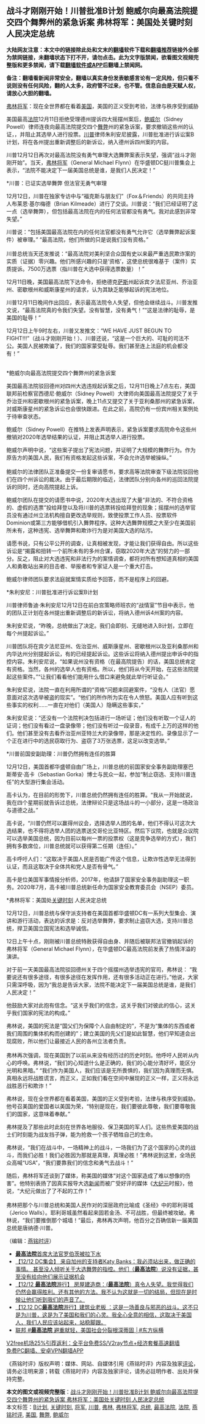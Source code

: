  <h2>战斗才刚刚开始！川普批准B计划 鲍威尔向最高法院提交四个舞弊州的紧急诉案 弗林将军：美国处关键时刻 人民决定总统</h2> <p class="notice"><b>大陆网友注意：本文中的链接除此处和文末的<a href="https://github.com/bannedbook/fanqiang" >翻墙</a>软件下载和<a href="https://github.com/killgcd/justmysocks/blob/master/README.md">翻墙推荐</a>链接外全部为禁网链接，未翻墙状态下打不开，请勿点击。此为文字版禁闻，欲看图文视频完整版和更多禁闻，请下载<a href="https://github.com/bannedbook/fanqiang">翻墙软件或APP</a>后翻墙上禁闻网。</p><p>备注：翻墙看新闻非常安全，翻墙以真实身份发表敏感言论有一定风险，但只看不说则没有任何风险，翻的人太多，政府管不过来，也不管。信息自由是天赋人权，请放心大胆的翻墙。</b></p>  <div class="entry">  <p></p> <p><a href="https://www.bannedbook.org/bnews/tag/%e5%bc%97%e6%9e%97/" class="st_tag internal_tag" rel="tag" title="标签 弗林 下的日志">弗林</a><a href="https://www.bannedbook.org/bnews/tag/%e5%b0%86%e5%86%9b/" class="st_tag internal_tag" rel="tag" title="标签 将军 下的日志">将军</a>&#65306;现在全世界都在看着<a href="https://www.bannedbook.org/bnews/tag/%e7%be%8e%e5%9b%bd/" class="st_tag internal_tag" rel="tag" title="标签 美国 下的日志">美国</a>&#65292;美国的正义受到考验&#65292;法律与秩序受到威胁</p> <p>美国最高<a href="https://www.bannedbook.org/bnews/tag/%e6%b3%95%e9%99%a2/" class="st_tag internal_tag" rel="tag" title="标签 法院 下的日志">法院</a>12月11日拒绝受理德州提诉四大摇摆州案后&#65292;<a href="https://www.bannedbook.org/bnews/tag/%e9%b2%8d%e5%a8%81%e5%b0%94/" class="st_tag internal_tag" rel="tag" title="标签 鲍威尔 下的日志">鲍威尔</a>&#65288;Sidney Powell&#65289;律师连夜向最高法院提交四个<a href="https://www.bannedbook.org/bnews/tag/%E8%88%9E%E5%BC%8A/" class="st_tag internal_tag" rel="tag" title="标签 舞弊 下的日志">舞弊</a>州的紧急诉案&#65292;要求撤销这些州的认证&#65292;&#65292;并阻止其选举人进行投票&#12290;<a href="https://www.bannedbook.org/bnews/tag/%e5%b7%9d%e6%99%ae/" class="st_tag internal_tag" rel="tag" title="标签 川普 下的日志">川普</a>律师朱利安尼披露&#65292;川普批准进行诉讼案B计划&#65292;将在各州提出重新调整后的新诉讼&#65292;纳入德州诉四州案的内容&#12290;</p> <p>川普12月12日再次对最高法院没有勇气审理大选舞弊案表示失望&#65292;强调&#8220;战斗才刚刚开始&#8221;&#12290;当天&#65292;<a href="https://www.bannedbook.org/bnews/tag/%e5%bc%97%e6%9e%97%e5%b0%86%e5%86%9b/" class="st_tag internal_tag" rel="tag" title="标签 弗林将军 下的日志">弗林将军</a>&#65288;General Michael Flynn&#65289;在华盛顿DC挺川普集会上表示&#65292;&#8220;法院不能决定下一届美国总统是谁&#65292;是我们人民决定&#65281;&#8221; &nbsp;</p> <p>   *川普&#65306;已证实选举舞弊 但法官无勇气审理</p> <p>12月12日&#65292;川普在独家专访中与&#8220;福克斯与朋友们&#8221;&#65288;Fox&#65286;Friends&#65289;的共同主持人布莱恩&#8231;基尔梅德&#65288;Brian Kilmeade&#65289;进行了交谈&#12290;川普说&#65306;&#8220;我们已经证明了这一点&#65288;选举舞弊&#65289;&#65292;但包括最高法院在内的任何法官都没有勇气&#12290;我对此感到非常失望&#12290;&#8221;</p> <p>川普说&#65306;&#8220;包括美国最高法院在内的任何法官都没有勇气允许它&#65288;选举舞弊起诉案件&#65289;被审理&#12290;&#8221; &#8220;最高法院&#65292;他们所做的只是说我们没有资格&#12290;&#8221;<br />&nbsp;<br />川普总统当天还发推说&#65306;&#8220;最高法院对美利坚合众国有史以来最严重选民欺诈案的实质&#65288;证据&#65289;零兴趣&#12290;他们所感兴趣的只是&#8216;资格&#8217;&#65292;这使总统很难基于&#65288;案件&#65289;实质提诉&#12290;7500万选票&#65288;指川普在大选中获得选票数量&#65289;&#65281;&#8221;</p> <p>12月11日晚&#65292;美国最高法院下达命令&#65292;拒绝德克<span class='wp_keywordlink'><a href="https://www.bannedbook.org/forum5/topic42.html" title="萨斯、诚信与自救" target="_blank">萨斯</a></span>州起诉宾夕法尼亚州&#12289;乔治亚州&#12289;密歇根州和威斯康星州的请求&#65292;认为其缺乏能够起诉的宪法地位&#12290;</p> <p>川普12月11日晚间作出回应&#65292;表示最高法院令人失望&#65292;但他会继续战斗&#12290;川普发推文说&#65292;&#8220;最高法院真的令我们失望&#12290;没有智慧&#65292;没有勇气&#65281;&#8221;&#8220;这是法律的耻辱&#65292;是美国的耻辱&#65281;&#8221; </p> <p>12月12日上午9时左右&#65292;川普又发推文&#65306;&#8220;WE HAVE JUST BEGUN TO FIGHT!!!&#8221;&#65288;战斗才刚刚开始&#65281;&#65289;&#12289;川普还说&#65292;&#8220;这是一个巨大的&#12289;可耻的司法不公&#12290;美国人民被欺骗了&#65292;我们的国家蒙受耻辱&#12290;我们甚至连上法庭的机会都没有&#65281;&#8221;<br />&nbsp;</p>  <p>   *鲍威尔向最高法院提交四个舞弊州的紧急诉案</p> <p>美国最高法院驳回德州对四州大选违规起诉案之后&#65292;12月11日晚上7点左右&#65292;美国联邦前检察官西德尼&#183;鲍威尔&#65288;Sidney Powell&#65289;大律师向美国最高法院提交了关于乔治亚州和密歇根州的紧急诉案&#65292;晚上11点又提交了关于亚利桑那州的紧急诉案&#65292;对威斯康星州的紧急诉讼也会很快跟进&#12290;在此之前&#65292;高院仍有一份宾州相关案例处于待审查状态&#12290;</p> <p>鲍威尔&#65288;Sidney Powell&#65289;在推特上发表声明表示&#65292;紧急诉案要求高院命令这些州撤销对2020年选举结果的认证&#65292;并阻止其选举人进行投票&#12290;</p> <p>鲍威尔声明中说&#65292;&#8220;这些案子提出了宪法问题&#65292;并证明了大规模的舞弊行为&#12290;作为原告方的美国人民&#65292;我们有资格发起这些诉案&#65292;不会允许选举被操纵&#12290;&#8221;<br />&nbsp;<br />鲍威尔的法律团队正准备提交一份复审请愿书&#65292;要求高等法院审查下级法院驳回他们在四个州诉讼的裁决&#12290;由于最后期限的临近&#65292;法律团队分别向各州的巡回法院提诉的同时&#65292;还向高院提起上诉&#12290;</p> <p>鲍威尔团队在提交的请愿书中说&#65292;2020年大选出现了大量&#8220;非法的&#12289;不符合资格的&#12289;虚假的选票&#8221;投给拜登以及将川普的选票转投给拜登的现象&#65307;摇摆州的选举官员没有通过州立法机构擅自更改选举规则&#65292;致使投票工作人员&#12289;投票软件Dominion或第三方能够借机引入舞弊程序&#12290;这种大选舞弊规模之大至少在美国前所未有&#65292;这种违宪&#12289;选举舞弊和欺诈行为是对美国大选的玷污&#12290;</p> <p>请愿书说&#65292;只有公平公开的调查&#65292;让真相被发现&#65292;才能让我们获得自由&#12290;所以这些诉讼是&#8220;揭露和扭转一个前所未有的多州合谋&#65292;窃取2020年大选&#8221;的努力的一部分&#12290;反之&#65292;阻止对大选违宪和非法行为的案情调查&#65292;都将对所有想知道真相的美国人和勇敢站出来的目击者&#12289;举报者和专家证人是一个重大打击&#12290;</p> <p>鲍威尔律师团队要求法庭就案情实质给予回答&#65292;而不是程序上的回避&#12290;</p> <p>   *朱利安尼&#65306;川普批准进行诉讼案B计划</p> <p>川普律师鲁迪&#183;朱利安尼12月12日在前白宫策略师班农的&#8220;战情室&#8221;节目中表示&#65292;他的团队正计划在各州提出重新调整后的新诉讼&#65292;将纳入德州诉4州案的内容&#12290;</p> <p>朱利安尼说&#65292;&#8220;昨晚&#65292;总统做出了决定&#12290;我们会即刻&#12289;无缝地进入B计划&#65292;立即在每个州提起诉讼&#12290;&#8221; </p>  <p>川普团队将在宾夕法尼亚州&#12289;佐治亚州&#12289;威斯康星州&#12289;密歇根州以及亚利桑那州和内华达州分别提起诉讼&#65292;有的已经提起诉讼&#12290;这些诉讼将纳入德州提出申诉中的指控内容&#12290;朱利安尼说&#65292;&#8220;如果说州没有资格&#65288;在最高院提告&#65289;的话&#65292;美国总统肯定有资格&#12290;当然&#65292;各州的选举人也有资格&#12290;所以&#65292;他们将从今天开始&#65292;在这些法院提起这些案件&#12290;&#8221;&#8220;让我们看看他们能用什么借口来避免就此举行听证会&#12290;&#8221;</p> <p>朱利安尼说&#65292;法院一直在利用所谓的&#8220;资格&#8221;问题来回避案件&#65292;&#8220;没有人&#65288;法官&#65289;愿意面对这次选举被盗的现实&#8221;&#12290;&#8220;他们的所作所为实在令人愤怒&#12290;美国人应有听到这些事实的权利&#8230;&#8230;一直在对他们&#65288;美国人&#65289;隐瞒这些事实&#65292;&#8221;</p> <p>朱利安尼说&#65306;&#8220;还没有一个法院判决包括进行一场听证&#65307;他们没有听取一个证人的证词&#65307;他们没有看过一盘录像带&#65307;他们没有听过一段录音&#65292;有成千上万的这样的他们&#12290;他们甚至没有去看乔治亚州亚特兰大的录像带&#65292;那是决定性的&#12290;录像显示了一个正在进行中的选民窃取行为&#12289;盗窃了3万张选票&#65292;这足以改变选举&#12290;&#8221;</p> <p>   *川普前国安副助理&#65306;川普仍然拥有连任的胜算</p> <p>12月12日&#65292;美国首都华盛顿自由广场上&#65292;川普总统的前国家安全事务副助理塞巴斯蒂安&#8231;高卡&#65288;Sebastian Gorka&#65289;博士与民众一起&#65292;参加&#8220;制止窃选&#12289;支持川普连任&#8221;的大型游行集会活动&#12290; </p> <p>高卡认为&#65292;在目前的形势下&#65292;川普总统仍然拥有连任的胜算&#12290;&#8220;我从一开始就说&#65292;我在四个星期前就告诉过总统&#65292;法律辩论只是这场战斗的一小部分&#65292;这是一场政治与道德之战&#12290;&#8221;</p> <p>高卡说&#65292;&#8220;川普仍然可以赢得州议会&#65292;选择选举人团的名单&#65292;他们不得认可这次大选结果&#65292;也不得将选举人团的选票送交哥伦比亚特区&#12290;然后下议院&#65292;也就是众议院可以选举美国总统&#65292;因为目前以每州一票的投票权&#65288;这是竞争选举的方式&#65289;&#65292;我们拥有多数席位&#65292;川普总统就可以获得第二任期&#65288;连任&#65289;&#12290;&#8221;</p> <p>高卡呼吁人们&#65306;&#8220;这取决于美国人民是否能广传这个信息&#65292;让欺诈性选举无法得到认证&#65292;而且这取决于全体共和党人是否有骨气&#12290;&#8221;</p> <p>高卡是位美国军事情报分析师&#65292;2017年&#65292;他请辞了国家安全事务副助理这一职务&#12290;2020年7月&#65292;高卡被川普总统新任命为国家安全教育委员会&#65288;NSEP&#65289;委员&#12290; </p> <p>   *弗林将军&#65306;美国处<span class='wp_keywordlink'><a href="https://www.bannedbook.org/forum2/topic151.html" title="关键时刻：李鹏日记" target="_blank">关键时刻</a></span> 人民决定总统</p>  <p>12月12日&#65292;川普总统与保守派支持者在美国首都华盛顿DC有一系列大型集会&#12289;演讲和游行活动&#65292;表达的诉求是&#65306;反对选举舞弊&#65292;要求制止盗窃大选&#65292;支持川普总统&#65292;捍卫美国立国宪法和选举诚信&#12290; </p> <p>12日上午十点&#65292;刚刚被川普总统特赦获得自由身&#12289;并随后被联邦法官撤销起诉的弗林将军&#65288;General Michael Flynn&#65289;&#65292;在华盛顿DC最高法院前发表了热情洋溢的演讲&#12290;</p> <p>对于前一天美国最高法院驳回德州关于四个摇摆州选举违宪的官司&#65292;弗林说&#65306; &#8220;我要说还有很多途径&#65292;有很多途径在发挥作用&#65292;还有很多活动正在进行&#12290;&#8221;他说&#65292;大家只需深呼吸&#65292;因为&#8220;我总是告诉大家&#65292;法院不能决定下一届美国总统是谁&#65292;是我们人民决定&#65281;&#8221;</p> <p>他鼓励大家对此抱有信念&#12290;&#8220;这关乎我们的信念&#65292;这关乎我们对彼此的信心&#65292;这关乎我们国家的宪法的构成&#12290;&#8221;</p> <p>弗林说&#65292;美国的宪法是&#8220;国父们为保障个人自由制定的&#8221;&#65292;不是为&#8220;集体的东西或者我们周围的集体机构而创建的&#8221;&#65307;建立美国的先父们是如此智慧&#65292;他们早知道会出现腐败&#65292;所以他们让最接近人民的各州立法者负责&#12290;<br />&nbsp;<br />弗林再次强调&#65292;现在美国到了以前从来没有经历过的历史时刻&#12290;他呼吁人民听从内心的呼唤&#12290;弗林说&#65292;&#8220;我们的心知道什么是正确的&#65292;我们的心能分清好坏&#65292;能区分光明和黑暗&#12290;&#8221; &#8220;我们作为美国人&#65292;我们应该是无所畏惧的&#65292;我们因为真理而无惧&#12290;真相永远将战胜谎言&#65292;而正义&#65292;正如我们看在空间中展现的正义一样&#65292;正义将永远战胜恶行和欺诈&#65281;&#8221;</p> <p>   弗林说&#65292;现在全世界都在看着美国&#65292;美国的正义受到考验&#65292;法律与秩序受到威胁&#12290;他号召美国的爱国者以美国为荣&#65292;&#8220;特别是现在&#65292;我们要彼此尊敬&#65292;我们要尊敬我们的国家&#65292;这意味着奉献&#12290;&#8221;</p> <p>弗林提及了那些此时此刻在世界各地服役&#12289;保卫美国的军人们&#12290;这些热爱美国的战士们时刻能为战友挡子弹&#65292;能为抢救一个孩子牺牲自己的生命&#12290; </p> <p>弗林说&#65292;&#8220;我们在战斗中&#65292;一场精神上的战斗&#65292;一场我们为了这个国家的心灵的战斗&#65292;而我们必胜&#65281;我们必胜因为那就是真理&#65292;真理必胜&#65281;&#8221;弗林说到这里&#65292;全场民众高喊&#8220;USA&#8221;&#65292;&#8220;我们要靠我们的信念和勇气去战斗&#65281;&#8221;</p> <p>随后&#65292;弗林将军还谈到了媒体&#65292;称美国的媒体&#8220;对这个国家造成了难以想像的伤害&#8221;&#12290;他特别表扬了因真实报导大选<span class='wp_keywordlink_affiliate'><a href="https://www.bannedbook.org/" title="新闻">新闻</a></span>而被广受好评的媒体&#12298;<span class='wp_keywordlink_affiliate'><a href="http://www.epochtimes.com/" title="大纪元" target="_blank">大纪元</a></span>时报&#12299;&#65292;他说&#65292;&#8220;大纪元做出了了不起的工作&#65281;&#8221;<br />&nbsp; &nbsp;<br />弗林把那个与川普总统和美国人民作对的深层政府比喻成&#12298;圣经&#12299;中的耶利哥城&#65288;Jerico Walls&#65289;&#12290;耶利哥城虽然看起来固若金汤&#12289;不可战胜&#65292;但最终被攻破&#12290;弗林说&#65292;&#8220;我们要推倒那个城墙&#65281;&#8221;最后&#65292;弗林再次声明&#65292;他百分之百确信新一届美国总统是唐纳德&#183;川普&#12290;</p> <p>&#65288;编辑&#65306;<a href="https://www.bannedbook.org/bnews/tag/%e7%87%95%e9%93%ad%e6%97%b6%e8%af%84/" class="st_tag internal_tag" rel="tag" title="标签 燕铭时评 下的日志">燕铭时评</a>&#65289;</p>  <ul class='op-related-articles' title='相关阅读'> <li><a href='https://www.bannedbook.org/bnews/ccpdope/20201216/1448704.html' target='_blank'><b>最高法院</b>首席大法官罗伯茨被拉下水</a></li> <li><a href='https://www.bannedbook.org/bnews/bannedvideo/20201216/1448681.html' target='_blank'>【12/12 DC集会】 来自加州的支持者Katy Banks：我必须站出来，做正确的事情。 甚至没人倾听关于大选舞弊的指控。他们（<b>最高法院</b>）说没有证据，甚至没有给向他们展示证据机会</a></li> <li><a href='https://www.bannedbook.org/bnews/bannedvideo/20201216/1448577.html' target='_blank'>【12/12 <b>最高法院</b>游行】 房屋建造商：(<b>最高法院</b>）真令人失望。我觉得我们仍然会赢得胜利。还有其他的方法。我不认为这就是一切的结局，但现在是时候让他们听到我们的声音了。</a></li> <li><a href='https://www.bannedbook.org/bnews/bannedvideo/20201216/1448564.html' target='_blank'>【12.12 DC<b>最高法院</b>游行】建筑业老板 ：这是一场善良与邪恶的战斗。这不只是为川普，这是为了美国和我们的心灵。我全心全意的相信，这取决于美国人，我们人民应该站起来，站稳脚跟。</a></li> <li><a href='https://www.bannedbook.org/bnews/bannedvideo/20201216/1448562.html' target='_blank'>联邦 #<b>最高法院</b> 避重就轻，美国社会分裂根深蒂固 │#东方纵横</a></li> </ul> <p class="texttj"> <a href="https://www.bannedbook.org/forum23/topic22702.html" target="_blank">V2free机场25%引荐返利：全平台免费SS/V2ray节点+经济套餐高速翻墙</a><br/> <a href="https://github.com/bannedbook/fanqiang/wiki/%E7%A6%81%E9%97%BB%E7%BD%91%E5%AE%89%E5%8D%93%E7%BF%BB%E5%A2%99%E6%96%B0%E9%97%BBAPP" target="_blank">免费PC翻墙、安卓VPN翻墙APP</a></p><p>&#12298;燕铭时评&#12299;版权声明&#65306;媒体&#12289;网站&#12289;自媒体引用&#12298;燕铭时评&#12299;内容及独家<span class='wp_keywordlink_affiliate'><a href="https://www.bannedbook.org/bnews/comments/" title="新闻评论" target="_blank">评论</a></span>&#65292;请务必注明来源&#65307;转载&#12298;燕铭时评&#12299;内容及独家评论&#65292;请务必註明作者&#12289;出处并保持完整&#12290; </p><a name='sharetosocial'></a>       <div><b>本文的图文或视频完整版</b>：<a href='https://www.bannedbook.org/bnews/comments/20201216/1448741.html'>战斗才刚刚开始！川普批准B计划 鲍威尔向最高法院提交四个舞弊州的紧急诉案 弗林将军：美国处关键时刻 人民决定总统</a></div>  </div><!--END ENTRY--> <div class="postfooter"> <div>本文标签：<a href="https://www.bannedbook.org/bnews/tag/b%e8%ae%a1%e5%88%92/" rel="tag">B计划</a>, <a href="https://www.bannedbook.org/bnews/tag/%e5%85%b3%e9%94%ae%e6%97%b6%e5%88%bb/" rel="tag">关键时刻</a>, <a href="https://www.bannedbook.org/bnews/tag/%e5%b0%86%e5%86%9b/" rel="tag">将军</a>, <a href="https://www.bannedbook.org/bnews/tag/%e5%b7%9d%e6%99%ae/" rel="tag">川普</a>, <a href="https://www.bannedbook.org/bnews/tag/%e5%bc%97%e6%9e%97/" rel="tag">弗林</a>, <a href="https://www.bannedbook.org/bnews/tag/%e5%bc%97%e6%9e%97%e5%b0%86%e5%86%9b/" rel="tag">弗林将军</a>, <a href="https://www.bannedbook.org/bnews/tag/%e6%80%bb%e7%bb%9f/" rel="tag">总统</a>, <a href="https://www.bannedbook.org/bnews/tag/%e6%9c%80%e9%ab%98%e6%b3%95%e9%99%a2/" rel="tag">最高法院</a>, <a href="https://www.bannedbook.org/bnews/tag/%e6%b3%95%e9%99%a2/" rel="tag">法院</a>, <a href="https://www.bannedbook.org/bnews/tag/%e7%87%95%e9%93%ad%e6%97%b6%e8%af%84/" rel="tag">燕铭时评</a>, <a href="https://www.bannedbook.org/bnews/tag/%e7%be%8e%e5%9b%bd/" rel="tag">美国</a>, <a href="https://www.bannedbook.org/bnews/tag/%E8%88%9E%E5%BC%8A/" rel="tag">舞弊</a>, <a href="https://www.bannedbook.org/bnews/tag/%e9%b2%8d%e5%a8%81%e5%b0%94/" rel="tag">鲍威尔</a></div>  </div><!--END POSTFOOTER--> 